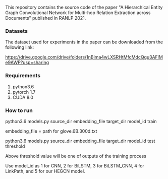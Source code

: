 This repository contains the source code of the paper "A Hierarchical Entity Graph Convolutional Network for Multi-hop Relation Extraction across Documents" published in RANLP 2021.

### Datasets ###

The dataset used for experiments in the paper can be downloaded from the following link:

https://drive.google.com/drive/folders/1nBima4wLXSRHtMfcMdcQgu3AFlMe9AWP?usp=sharing

### Requirements ###

1) python3.6
2) pytorch 1.7
3) CUDA 8.0

### How to run ###

python3.6 models.py source_dir embedding_file target_dir model_id train

embedding_file = path for glove.6B.300d.txt

python3.6 models.py source_dir embedding_file target_dir model_id test threshold

Above threshold value will be one of outputs of the training process

Use model_id as 1 for CNN, 2 for BiLSTM, 3 for BiLSTM_CNN, 4 for LinkPath, and 5 for our HEGCN model.



